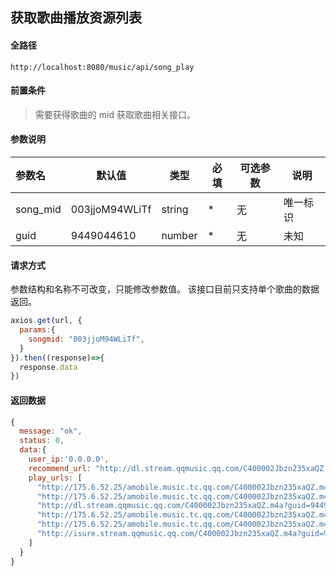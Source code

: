 ## 获取歌曲播放资源列表

#### 全路径

```
http://localhost:8080/music/api/song_play
```

#### 前置条件

> 需要获得歌曲的 mid 
> 获取歌曲相关接口。

#### 参数说明

| 参数名   | 默认值 | 类型   | 必填 | 可选参数                          | 说明               |
| :------- | ------ | ------ | ---- | --------------------------------- | ------------------ |
| song_mid | 003jjoM94WLiTf | string | *    | 无 | 唯一标识 |
| guid | 9449044610 | number | *    | 无 | 未知 |


#### 请求方式

参数结构和名称不可改变，只能修改参数值。
该接口目前只支持单个歌曲的数据返回。

```js
axios.get(url, {
  params:{
    songmid: "003jjoM94WLiTf",
  }  
}).then((response)=>{
  response.data
})
```

#### 返回数据

```js
{
  message: "ok",
  status: 0,
  data:{
    user_ip:'0.0.0.0',
    recommend_url: "http://dl.stream.qqmusic.qq.com/C400002Jbzn235xaQZ.m4a?guid=9449044610.....",
    play_urls: [
      "http://175.6.52.25/amobile.music.tc.qq.com/C400002Jbzn235xaQZ.m4a?guid=9449044610....",
      "http://175.6.52.25/amobile.music.tc.qq.com/C400002Jbzn235xaQZ.m4a?guid=9449044610.....",
      "http://dl.stream.qqmusic.qq.com/C400002Jbzn235xaQZ.m4a?guid=9449044610.....",
      "http://175.6.52.25/amobile.music.tc.qq.com/C400002Jbzn235xaQZ.m4a?guid=9449044610.....",
      "http://175.6.52.25/amobile.music.tc.qq.com/C400002Jbzn235xaQZ.m4a?guid=9449044610.....",
      "http://isure.stream.qqmusic.qq.com/C400002Jbzn235xaQZ.m4a?guid=9449044610....."
    ]
  }
}
```

